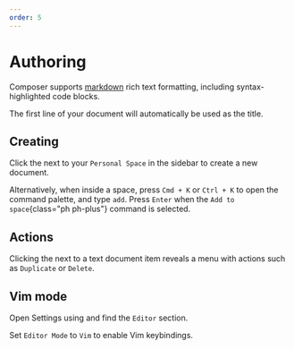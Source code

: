 ```yaml
---
order: 5
---
```

# Authoring

Composer supports [markdown](https://commonmark.org/help/) rich text formatting, including syntax-highlighted code blocks.

The first line of your document will automatically be used as the title.

## Creating

Click the <HopeIcon icon="plus" /> next to your <span class="composer-green">`Personal Space`</span> in the sidebar to create a new document.

Alternatively, when inside a space, press `Cmd + K` or `Ctrl + K` to open the command palette, and type `add`. Press `Enter` when the `Add to space`{class="ph ph-plus"} command is selected.

## Actions

Clicking the <HopeIcon icon="dots-three-vertical"/> next to a text document item reveals a menu with actions such as `Duplicate` or `Delete`.

## Vim mode

Open Settings using <HopeIcon icon="gear" /> and find the `Editor` section.

Set `Editor Mode` to `Vim` to enable Vim keybindings.

